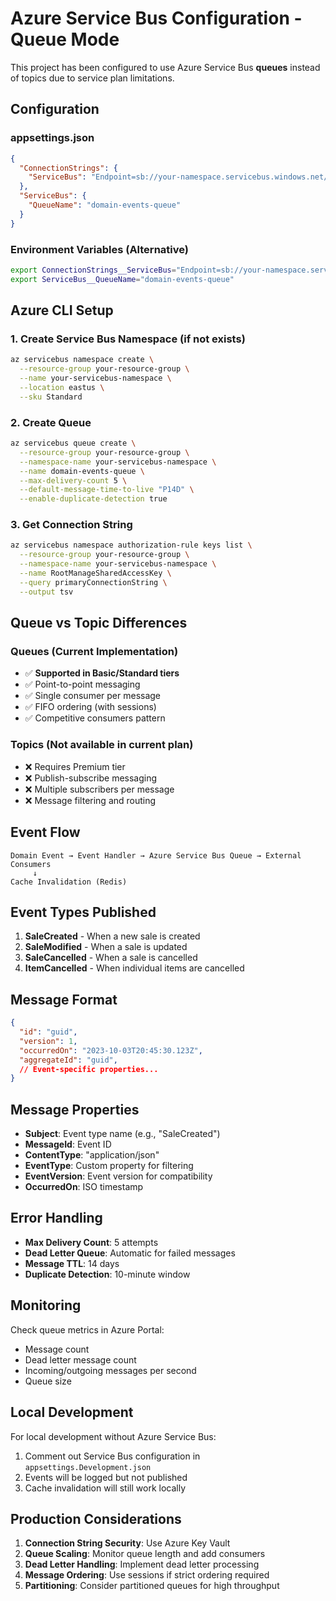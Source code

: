# Azure Service Bus Configuration - Queue Mode

This project has been configured to use Azure Service Bus **queues** instead of topics due to service plan limitations.

## Configuration

### appsettings.json
```json
{
  "ConnectionStrings": {
    "ServiceBus": "Endpoint=sb://your-namespace.servicebus.windows.net/;SharedAccessKeyName=RootManageSharedAccessKey;SharedAccessKey=your-key"
  },
  "ServiceBus": {
    "QueueName": "domain-events-queue"
  }
}
```

### Environment Variables (Alternative)
```bash
export ConnectionStrings__ServiceBus="Endpoint=sb://your-namespace.servicebus.windows.net/;..."
export ServiceBus__QueueName="domain-events-queue"
```

## Azure CLI Setup

### 1. Create Service Bus Namespace (if not exists)
```bash
az servicebus namespace create \
  --resource-group your-resource-group \
  --name your-servicebus-namespace \
  --location eastus \
  --sku Standard
```

### 2. Create Queue
```bash
az servicebus queue create \
  --resource-group your-resource-group \
  --namespace-name your-servicebus-namespace \
  --name domain-events-queue \
  --max-delivery-count 5 \
  --default-message-time-to-live "P14D" \
  --enable-duplicate-detection true
```

### 3. Get Connection String
```bash
az servicebus namespace authorization-rule keys list \
  --resource-group your-resource-group \
  --namespace-name your-servicebus-namespace \
  --name RootManageSharedAccessKey \
  --query primaryConnectionString \
  --output tsv
```

## Queue vs Topic Differences

### Queues (Current Implementation)
- ✅ **Supported in Basic/Standard tiers**
- ✅ Point-to-point messaging
- ✅ Single consumer per message
- ✅ FIFO ordering (with sessions)
- ✅ Competitive consumers pattern

### Topics (Not available in current plan)
- ❌ Requires Premium tier
- ❌ Publish-subscribe messaging
- ❌ Multiple subscribers per message
- ❌ Message filtering and routing

## Event Flow

```
Domain Event → Event Handler → Azure Service Bus Queue → External Consumers
     ↓
Cache Invalidation (Redis)
```

## Event Types Published

1. **SaleCreated** - When a new sale is created
2. **SaleModified** - When a sale is updated
3. **SaleCancelled** - When a sale is cancelled
4. **ItemCancelled** - When individual items are cancelled

## Message Format

```json
{
  "id": "guid",
  "version": 1,
  "occurredOn": "2023-10-03T20:45:30.123Z",
  "aggregateId": "guid",
  // Event-specific properties...
}
```

## Message Properties

- **Subject**: Event type name (e.g., "SaleCreated")
- **MessageId**: Event ID
- **ContentType**: "application/json"
- **EventType**: Custom property for filtering
- **EventVersion**: Event version for compatibility
- **OccurredOn**: ISO timestamp

## Error Handling

- **Max Delivery Count**: 5 attempts
- **Dead Letter Queue**: Automatic for failed messages
- **Message TTL**: 14 days
- **Duplicate Detection**: 10-minute window

## Monitoring

Check queue metrics in Azure Portal:
- Message count
- Dead letter message count
- Incoming/outgoing messages per second
- Queue size

## Local Development

For local development without Azure Service Bus:
1. Comment out Service Bus configuration in `appsettings.Development.json`
2. Events will be logged but not published
3. Cache invalidation will still work locally

## Production Considerations

1. **Connection String Security**: Use Azure Key Vault
2. **Queue Scaling**: Monitor queue length and add consumers
3. **Dead Letter Handling**: Implement dead letter processing
4. **Message Ordering**: Use sessions if strict ordering required
5. **Partitioning**: Consider partitioned queues for high throughput